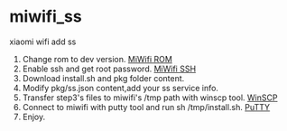 # miwifi_ss
xiaomi wifi add ss

1. Change rom to dev version.
[MiWifi ROM](http://www1.miwifi.com/miwifi_download.html)
2. Enable ssh and get root password.
[MiWifi SSH](https://d.miwifi.com/rom/ssh)
3. Download install.sh and pkg folder content.
4. Modify pkg/ss.json content,add your ss service info.
5. Transfer step3's files to miwifi's /tmp path with winscp tool.
[WinSCP](https://winscp.net)
6. Connect to miwifi with putty tool and run sh /tmp/install.sh.
[PuTTY](https://www.chiark.greenend.org.uk/~sgtatham/putty/)
7. Enjoy.